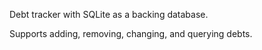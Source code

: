 Debt tracker with SQLite as a backing database.

Supports adding, removing, changing, and querying debts.

